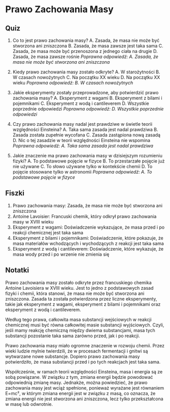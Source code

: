  # Prawo Zachowania Masy

## Quiz

1. Co to jest prawo zachowania masy?
   A. Zasada, że masa nie może być stworzona ani zniszczona
   B. Zasada, że masa zawsze jest taka sama
   C. Zasada, że masa może być przenoszona z jednego ciała na drugie
   D. Zasada, że masa zawsze rośnie
   *Poprawna odpowiedź: A. Zasada, że masa nie może być stworzona ani zniszczona*

2. Kiedy prawo zachowania masy zostało odkryte?
   A. W starożytności
   B. W czasach nowożytnych
   C. Na początku XX wieku
   D. Na początku XX wieku
   *Poprawna odpowiedź: B. W czasach nowożytnych*

3. Jakie eksperymenty zostały przeprowadzone, aby potwierdzić prawo zachowania masy?
   A. Eksperyment z wagami
   B. Eksperyment z bilami i pojemnikami
   C. Eksperyment z wodą i cantileverem
   D. Wszystkie poprzednie odpowiedzi
   *Poprawna odpowiedź: D. Wszystkie poprzednie odpowiedzi*

4. Czy prawo zachowania masy nadal jest prawdziwe w świetle teorii względności Einsteina?
   A. Taka sama zasada jest nadal prawdziwa
   B. Zasada została zupełnie wycofana
   C. Zasada zastąpiona nową zasadą
   D. Nic o tej zasadzie w teorii względności Einsteina nie wspomina
   *Poprawna odpowiedź: A. Taka sama zasada jest nadal prawdziwa*

5. Jakie znaczenie ma prawo zachowania masy w dzisiejszym rozumieniu fizyki?
   A. To podstawowe pojęcie w fizyce
   B. To przestarzałe pojęcie już nie używane
   C. To słowo używane tylko w kontekście chemii
   D. To pojęcie stosowane tylko w astronomii
   *Poprawna odpowiedź: A. To podstawowe pojęcie w fizyce*

## Fiszki

1. Prawo zachowania masy: Zasada, że masa nie może być stworzona ani zniszczona
2. Antoine Lavoisier: Francuski chemik, który odkrył prawo zachowania masy w XVIII wieku
3. Eksperyment z wagami: Doświadczenie wykazujące, że masa przed i po reakcji chemicznej jest taka sama
4. Eksperyment z bilami i pojemnikami: Doświadczenie, które pokazuje, że masa materiałów wchodzących i wychodzących z reakcji jest taka sama
5. Eksperyment z wodą i cantileverem: Doświadczenie, które wykazuje, że masa wody przed i po wrzenie nie zmienia się

## Notatki

Prawo zachowania masy zostało odkryte przez francuskiego chemika Antoine Lavoisiera w XVIII wieku. Jest to jedno z podstawowych zasad fizyki i chemii, która stanowi, że masa nie może być stworzona ani zniszczona. Zasada ta została potwierdzona przez liczne eksperymenty, takie jak eksperyment z wagami, eksperyment z bilami i pojemnikami oraz eksperyment z wodą i cantileverem.

Według tego prawa, całkowita masa substancji wejściowych w reakcji chemicznej musi być równa całkowitej masie substancji wyjściowych. Czyli, jeśli mamy reakcję chemiczną między dwiema substancjami, masa tych substancji pozostanie taka sama zarówno przed, jak i po reakcji.

Prawo zachowania masy miało ogromne znaczenie w rozwoju chemii. Przez wieki ludzie mylnie twierdzili, że w procesach fermentacji i gnitwi są wytwarzane nowe substancje. Dopiero prawo zachowania masy potwierdziło, że masa substancji przed i po tych reakcjach jest taka sama.

Współcześnie, w ramach teorii względności Einsteina, masa i energia są ze sobą powiązane. W związku z tym, zmiana energii będzie powodować odpowiednią zmianę masy. Jednakże, można powiedzieć, że prawo zachowania masy jest wciąż spełnione, ponieważ wyrażane jest równaniem E=mc², w którym zmiana energii jest w związku z masą, co oznacza, że zmiana energii nie jest stworzona ani zniszczona, lecz tylko przekształcona w masę lub odwrotnie.